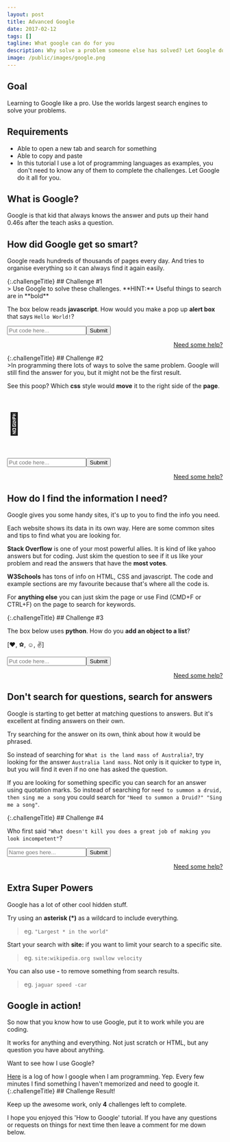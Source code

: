 ```yaml
---
layout: post
title: Advanced Google
date: 2017-02-12
tags: []
tagline: What google can do for you
description: Why solve a problem someone else has solved? Let Google do it and save your energy for other things.
image: /public/images/google.png
---
```


## Goal

Learning to Google like a pro. Use the worlds largest search engines to solve your problems.

## Requirements

* Able to open a new tab and search for something
* Able to copy and paste
* In this tutorial I use a lot of programming languages as examples, you don't need to know any of them to complete the challenges. Let Google do it all for you.

## What is Google?

Google is that kid that always knows the answer and puts up their hand 0.46s after the teach asks a question.

## How did Google get so smart?

Google reads hundreds of thousands of pages every day. And tries to organise everything so it can always find it again easily.

<div class="challengeContainer" markdown="1">
{:.challengeTitle}
## Challenge #1

<div class="challengeContent" markdown="1">
> Use Google to solve these challenges. **HINT:** Useful things to search are in **bold**

The box below reads **javascript**. How would you make a pop up **alert box** that says `Hello World!`?

<p class="challengeEntry" id="jsTestOneContainer"><input type="text" id="jsTestOne" placeholder="Put code here..."><button type="button" onclick="jsTestOne()">Submit</button></p>
<p style="text-align:right;"><a href="http://google.com/search?q=javascript+alert" target="_blank">Need some help?</a></p>
<script>
var challengesRemaining = 4;
function jsTestOne(){
    if(document.getElementById("jsTestOneError")){
        document.getElementById("jsTestOneError").remove();
    }
    var input = document.getElementById("jsTestOne").value.toLowerCase();
    if(input.indexOf("alert") !== -1){
        alert("Hello World!");
        document.getElementById("jsTestOneContainer").innerHTML = '<p class="correct">Correct!</p>';
        updateSummary();
    } else {
        document.getElementById("jsTestOneContainer").insertAdjacentHTML( 'beforeend', '<p class="incorrect" id="jsTestOneError">Nope try again!</p>' );
    }
}
</script>
</div></div>

<div class="challengeContainer" markdown="1">
{:.challengeTitle}
## Challenge #2

<div class="challengeContent" markdown="1">
>In programming there lots of ways to solve the same problem. Google will still find the answer for you, but it might not be the first result.

See this poop? Which **css** style would **move** it to the right side of the **page**.

<p id="jsTestTwoTarget" style="font-size:50px;">💩</p>
<p class="challengeEntry" id="jsTestTwoContainer"><input placeholder="Put code here..." type="text" id="jsTestTwo"><button type="button" onclick="jsTestTwo()">Submit</button></p>
<p style="text-align:right;"><a href="http://google.com/search?q=css+move+right" target="_blank">Need some help?</a></p>
<script>
var attempts = [];
function jsTestTwo(){
    if(document.getElementById("jsTestTwoError")){
        document.getElementById("jsTestTwoError").remove();
    }
    var input = document.getElementById("jsTestTwo").value.toLowerCase();
    if(input.indexOf("margin") !== -1 || input.indexOf("padding") !== -1 || input.indexOf("text-align") !== -1 || input.indexOf("float") !== -1 || input.indexOf("right") !== -1 || input.indexOf("position") !== -1 ){
        if(!attempts.indexOf(input) !== -1){
            if(attempts.length == 0){
                document.getElementById("jsTestTwoContainer").insertAdjacentHTML( 'beforeend', '<p id="jsTestTwoError" class="incorrect">Not that one!</p>' );
                attempts.push(input);
            } else {
                document.getElementById("jsTestTwoTarget").style.textAlign = "right";
                document.getElementById("jsTestTwoContainer").innerHTML = '<p class="correct">Correct!</p>';
                updateSummary();
            }
        }
    } else {
        document.getElementById("jsTestTwoContainer").insertAdjacentHTML( 'beforeend', '<p id="jsTestTwoError" class="incorrect">Not that one!</p>' );
    }
}
</script>
</div></div>

## How do I find the information I need?

Google gives you some handy sites, it's up to you to find the info you need.

Each website shows its data in its own way. Here are some common sites and tips to find what you are looking for.

**Stack Overflow** is one of your most powerful allies. It is kind of like yahoo answers but for coding. Just skim the question to see if it us like your problem and read the answers that have the **most votes**.

**W3Schools** has tons of info on HTML, CSS and javascript. The code and example sections are my favourite because that's where all the code is.

For **anything else** you can just skim the page or use Find (CMD+F or CTRL+F) on the page to search for keywords.

<div class="challengeContainer" markdown="1">
{:.challengeTitle}
## Challenge #3
<div class="challengeContent" markdown="1">

The box below uses **python**. How do you **add an object to a list**?

<p class="challengeEntry" id="jsTestThreeTarget">[❤️️, ⚽, ☺️️, ✌️️]</p>
<p id="jsTestThreeContainer" class="challengeEntry"><input placeholder="Put code here..." type="text" id="jsTestThree"><button type="button" onclick="jsTestThree()">Submit</button></p>
<p style="text-align:right;"><a href="http://google.com/search?q=python+add+to+list" target="_blank">Need some help?</a></p>
<script>
function jsTestThree(){
    if(document.getElementById("jsTestThreeError")){
        document.getElementById("jsTestThreeError").remove();
    }
    var input = document.getElementById("jsTestThree").value.toLowerCase();
    if(input.indexOf("append") !== -1){
        document.getElementById("jsTestThreeTarget").innerHTML = "[❤️️, ⚽, ☺️️, ✌️️, ☂️]";
        document.getElementById("jsTestThreeContainer").innerHTML = '<p class="correct">Correct!</p>';
        updateSummary();
    } else {
        document.getElementById("jsTestThreeContainer").insertAdjacentHTML( 'beforeend', '<p id="jsTestThreeError" class="incorrect">Maybe try something else.</p>' );
    }
}
</script>
</div>
</div>

## Don't search for questions, search for answers

Google is starting to get better at matching questions to answers. But it's excellent at finding answers on their own.

Try searching for the answer on its own, think about how it would be phrased.

So instead of searching for `What is the land mass of Australia?`, try looking for the answer `Australia land mass`. Not only is it quicker to type in, but you will find it even if no one has asked the question.

If you are looking for something specific you can search for an answer using quotation marks. So instead of searching for `need to summon a druid, then sing me a song` you could search for `"Need to summon a Druid?" "Sing me a song"`.

<div class="challengeContainer" markdown="1">
{:.challengeTitle}
## Challenge #4
<div class="challengeContent" markdown="1">

Who first said `"What doesn't kill you does a great job of making you look incompetent"`?

<p id="jsTestFourContainer" class="challengeEntry"><input placeholder="Name goes here..." type="text" id="jsTestFour"><button type="button" onclick="jsTestFour()">Submit</button></p>
<p style="text-align:right;"><a href='http://google.com/search?q="What+doesn%27t+kill+you+does+a+great+job+of+making+you+look+incompetent"' target="_blank">Need some help?</a></p>
<script>
function jsTestFour(){
    if(document.getElementById("jsTestFourError")){
        document.getElementById("jsTestFourError").remove();
    }
    var input = document.getElementById("jsTestFour").value.toLowerCase();
    if(input.indexOf("cowern") !== -1 || input.indexOf("dianna") !== -1){
        document.getElementById("jsTestFourContainer").innerHTML = '<p class="correct">Correct!</p><p >Notice how the quotation marks helped narrow down the search?</p>';
        updateSummary();
    } else {
        document.getElementById("jsTestFourContainer").insertAdjacentHTML( 'beforeend', '<p id="jsTestFourError" class="incorrect">Nope.</p>' );
    }
}
</script>
</div>
</div>

## Extra Super Powers

Google has a lot of other cool hidden stuff.

Try using an **asterisk (*)** as a wildcard to include everything.

>eg. `"Largest * in the world"`

Start your search with **site:** if you want to limit your search to a specific site.

>eg. `site:wikipedia.org swallow velocity`

You can also use **-** to remove something from search results.

>eg. `jaguar speed -car`

## Google in action!

So now that you know how to use Google, put it to work while you are coding.

It works for anything and everything. Not just scratch or HTML, but any question you have about anything.

Want to see how I use Google?

<a href="https://docs.google.com/document/d/1L6JDnchdb53lg15haj1gbhHnNLlATVOzRVO3AjgQ_eo/edit?usp=sharing" target="_blank">
Here</a> is a log of how I google when I am programming. Yep. Every few minutes I find something I haven't memorized and need to google it.

<div class="challengeContainer" markdown="1">
{:.challengeTitle}
## Challenge Result!
<div class="challengeContent" markdown="1">
<p id="jsChallengSummary" class="challengeEntry">Keep up the awesome work, only <strong>4</strong> challenges left to complete.</p>
<script>
function updateSummary(){
    challengesRemaining--;
    if(challengesRemaining > 0){
        document.getElementById("jsChallengSummary").innerHTML = "Keep up the awesome work, only <strong>"+ challengesRemaining + "</strong> challenges left to complete.";
    }else {
        document.getElementById("jsChallengSummary").innerHTML = "Great job! You completed all of the challenges!";
        document.getElementById("jsChallengSummary").insertAdjacentHTML('beforeend', '<img src="/public/images/spongebob.gif"/>');
    }
}

</script>
</div>

</div>

I hope you enjoyed this 'How to Google' tutorial. If you have any questions or requests on things for next time then leave a comment for me down below.
